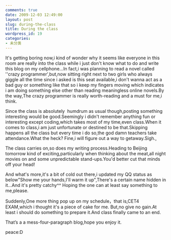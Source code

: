 ```yaml
---
comments: true
date: 2009-12-03 12:49:00
layout: post
slug: during-the-class
title: During the class
wordpress_id: 19
categories:
- 未分类
---
```


It's getting boring now,i kind of wonder why it seems like everyone in this room are really into the class while i just don't know what to do and write this blog on my cellphone...In fact,i was planning to read a novel called ''crazy programmer',but,now sitting right next to two girls who always giggle all the time since i asked is this seat available,i don't wanna act as a bad guy or something like that so i keep my fingers moving which indicates i am doing something else other than reading meaningless online novels.By the way,The crazy programmer is really worth-reading and a must for me,i think.  

Since the class is absolutely  humdrum as usual though,posting something interesting would be good.Seemingly i didn't remember anything fun or interesting except coding,which takes most of my time,even class.When it comes to class,i am just unfortunate or destined to be that.Skipping happens all the class but every time i do so,the god damn teachers take attendance.What the heck? Fine,i will figure out a way to getaway.Sigh.,

The class carries on,so does my writing process.Heading to Beijing tomorrow kind of exciting,particularly when thinking about the meat,all night movies on and some unpredictable stand-ups.You'd better cut that minds off your head! 

And what's more,it's a bit of cold out there,i updated my QQ status as below"Show me your hands,I'll warm it up",There's a certain name hidden in it...And it's pretty catchy^^ Hoping the one can at least say something to me,please.  

Suddenly,One more thing pop up on my schedule，that is,CET4 EXAM,which i thought it's a piece of cake for me. But,no give no gain.At least i should do something to prepare it.And class finally came to an end.

That’s a a mess-four-paragraph blog,hope you enjoy it.

peace:D

 

